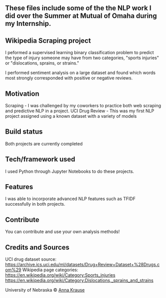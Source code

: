 ## These files include some of the the NLP work I did over the Summer at Mutual of Omaha during my Internship.
## Wikipedia Scraping project
I peformed a supervised learning binary classification problem to predict the type of injury someone may have from two categories, "sports injuries" or "dislocations, sprains, or strains."

I performed sentiment analysis on a large dataset and found which words most strongly corresponded with positive or negative reviews.

## Motivation
Scraping - I was challenged by my coworkers to practice both web scraping and predictive NLP in a project.
UCI Drug Review - This was my first NLP project assigned using a known dataset with a variety of models

## Build status
Both projects are currently completed 

## Tech/framework used
I used Python through Jupyter Notebooks to do these projects.

## Features
I was able to incorporate advanced NLP features such as TFIDF successfully in both projects.

## Contribute

You can contribute and use your own analysis methods!

## Credits and Sources
UCI drug dataset source: 
https://archive.ics.uci.edu/ml/datasets/Drug+Review+Dataset+%28Drugs.com%29
Wikipedia page categories:
https://en.wikipedia.org/wiki/Category:Sports_injuries
https://en.wikipedia.org/wiki/Category:Dislocations,_sprains_and_strains


University of Nebraska © [Anna Krause]()

